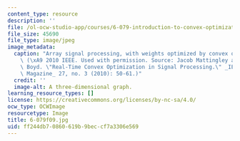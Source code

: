 ```yaml
---
content_type: resource
description: ''
file: /ol-ocw-studio-app/courses/6-079-introduction-to-convex-optimization-fall-2009/ff244db70860619b9beccf7a3306e569_6-079f09.jpg
file_size: 45690
file_type: image/jpeg
image_metadata:
  caption: "Array signal processing, with weights optimized by convex optimization.\
    \ (\xA9 2010 IEEE. Used with permission. Source: Jacob Mattingley and Stephen\
    \ Boyd. \"Real-Time Convex Optimization in Signal Processing.\" _IEEE Signal Processing\
    \ Magazine_ 27, no. 3 (2010): 50-61.)"
  credit: ''
  image-alt: A three-dimensional graph.
learning_resource_types: []
license: https://creativecommons.org/licenses/by-nc-sa/4.0/
ocw_type: OCWImage
resourcetype: Image
title: 6-079f09.jpg
uid: ff244db7-0860-619b-9bec-cf7a3306e569
---
```

